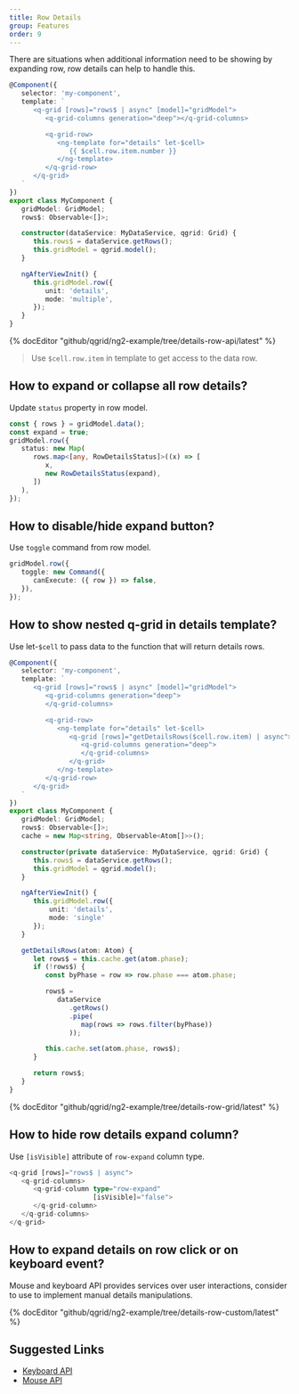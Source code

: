 ```yaml
---
title: Row Details
group: Features
order: 9
---
```


There are situations when additional information need to be showing by expanding row, row details can help to handle this.

```typescript
@Component({
   selector: 'my-component',
   template: `
      <q-grid [rows]="rows$ | async" [model]="gridModel">
         <q-grid-columns generation="deep"></q-grid-columns>

         <q-grid-row>
            <ng-template for="details" let-$cell>
               {{ $cell.row.item.number }}
            </ng-template>
         </q-grid-row>
      </q-grid>
   `
})
export class MyComponent {
   gridModel: GridModel;
   rows$: Observable<[]>;

   constructor(dataService: MyDataService, qgrid: Grid) {
      this.rows$ = dataService.getRows();
      this.gridModel = qgrid.model();
   }

   ngAfterViewInit() {
      this.gridModel.row({
         unit: 'details',
         mode: 'multiple',
      });
   }
}
```

{% docEditor "github/qgrid/ng2-example/tree/details-row-api/latest" %}

> Use `$cell.row.item` in template to get access to the data row.

## How to expand or collapse all row details?

Update `status` property in row model.

```typescript
const { rows } = gridModel.data();
const expand = true;
gridModel.row({
   status: new Map(
      rows.map<[any, RowDetailsStatus]>((x) => [
         x,
         new RowDetailsStatus(expand),
      ])
   ),
});
```

## How to disable/hide expand button?

Use `toggle` command from row model.

```typescript
gridModel.row({
   toggle: new Command({
      canExecute: ({ row }) => false,
   }),
});
```

## How to show nested q-grid in details template?

Use let-`$cell` to pass data to the function that will return details rows.

```typescript
@Component({
   selector: 'my-component',
   template: `
      <q-grid [rows]="rows$ | async" [model]="gridModel">
         <q-grid-columns generation="deep">
         </q-grid-columns>

         <q-grid-row>
            <ng-template for="details" let-$cell>
               <q-grid [rows]="getDetailsRows($cell.row.item) | async">
                  <q-grid-columns generation="deep">
                  </q-grid-columns>
               </q-grid>
            </ng-template>
         </q-grid-row>
      </q-grid>
   `
})
export class MyComponent {
   gridModel: GridModel;
   rows$: Observable<[]>;
   cache = new Map<string, Observable<Atom[]>>();

   constructor(private dataService: MyDataService, qgrid: Grid) {
      this.rows$ = dataService.getRows();
      this.gridModel = qgrid.model();
   }

   ngAfterViewInit() {
      this.gridModel.row({
          unit: 'details',
          mode: 'single'
      });
   }

   getDetailsRows(atom: Atom) {
      let rows$ = this.cache.get(atom.phase);
      if (!rows$) {
         const byPhase = row => row.phase === atom.phase;

         rows$ =
            dataService
               .getRows()
               .pipe(
                  map(rows => rows.filter(byPhase))
               ));

         this.cache.set(atom.phase, rows$);
      }

      return rows$;
   }
}
```

{% docEditor "github/qgrid/ng2-example/tree/details-row-grid/latest" %}

## How to hide row details expand column?

Use `[isVisible]` attribute of `row-expand` column type.

```typescript
<q-grid [rows]="rows$ | async">
   <q-grid-columns>
      <q-grid-column type="row-expand"
                     [isVisible]="false">
      </q-grid-column>
   </q-grid-columns>
</q-grid>
```

## How to expand details on row click or on keyboard event?

Mouse and keyboard API provides services over user interactions, consider to use to implement manual details manipulations.

{% docEditor "github/qgrid/ng2-example/tree/details-row-custom/latest" %}

## Suggested Links

* [Keyboard API](/reference/keyboard.html)
* [Mouse API](/reference/mouse.html)
